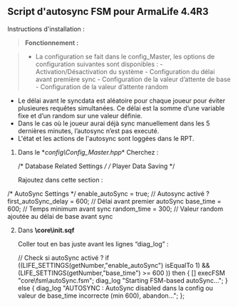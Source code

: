 Script d'autosync FSM pour ArmaLife 4.4R3
----------------------------------------

Instructions d'installation :

>**Fonctionnement :**

>- La configuration se fait dans le config_Master, les options de configuration suivantes sont disponibles :
	- Activation/Désactivation du système
	- Configuration du délai avant première sync
	- Configuration de la valeur d’attente de base
	- Configuration de la valeur d’attente random
- Le délai avant le syncdata est aléatoire pour chaque joueur pour éviter
plusieures requêtes simultanées. Ce délai est la somme d’une variable fixe et d’un random sur une valeur définie.
- Dans le cas où le joueur aurai déjà sync manuellement dans les 5 dernières minutes, l’autosync n’est pas executé.
- L'état et les actions de l'autosync sont loggées dans le RPT.

1.  Dans le \**config\Config_Master.hpp**
	Cherchez :

    /* Database Related Settings */
        /* Player Data Saving */
	
	Rajoutez dans cette section :

  /* AutoSync Settings */
    	enable_autoSync = true; // Autosync activé ?
    	first_autoSync_delay = 600; // Délai avant premier autoSync
    	base_time = 600; // Temps minimum avant sync
    	random_time = 300; // Valeur random ajoutée au délai de base avant sync

2. Dans **\core\init.sqf**
	
	Coller tout en bas juste avant les lignes “diag_log” :

	// Check si autoSync activé ?
if ((LIFE_SETTINGS(getNumber,"enable_autoSync") isEqualTo 1) && (LIFE_SETTINGS(getNumber,"base_time") >= 600 )) then {
	[] execFSM "core\fsm\autoSync.fsm";
	diag_log "Starting FSM-based autoSync...";
} else {
	diag_log "AUTOSYNC : AutoSync disabled dans la config ou valeur de base_time incorrecte (min 600), abandon...";
};